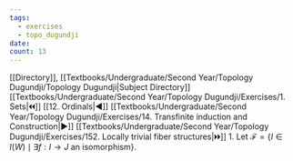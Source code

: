 ```yaml
---
tags:
  - exercises
  - topo_dugundji
date: 
count: 13
---
```

[[Directory]], [[Textbooks/Undergraduate/Second Year/Topology Dugundji/Topology Dugundji|Subject Directory]]
[[Textbooks/Undergraduate/Second Year/Topology Dugundji/Exercises/1. Sets|🞀🞀]] [[12. Ordinals|◀]] [[Textbooks/Undergraduate/Second Year/Topology Dugundji/Exercises/14. Transfinite induction and Construction|▶]] [[Textbooks/Undergraduate/Second Year/Topology Dugundji/Exercises/152. Locally trivial fiber structures|🞂🞂]]
1. 
Let ${} \mathscr{F}=\{ I \in I(W) \mid  \exists f:I\to{}J\text{ an isomorphism}\} {}$.
